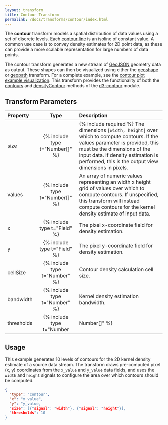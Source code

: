 ```yaml
---
layout: transform
title: Contour Transform
permalink: /docs/transforms/contour/index.html
---
```


The **contour** transform models a spatial distribution of data values using a set of discrete levels. Each [contour line](https://en.wikipedia.org/wiki/Contour_line) is an isoline of constant value. A common use case is to convey density estimates for 2D point data, as these can provide a more scalable representation for large numbers of data points.

The contour transform generates a new stream of [GeoJSON](https://en.wikipedia.org/wiki/GeoJSON) geometry data as output. These shapes can then be visualized using either the [geoshape](../geoshape) or [geopath](../geopath) transform. For a complete example, see the [contour plot example visualization](../../../examples/contour-plot). This transform provides the functionality of both the [contours](https://github.com/d3/d3-contour/#contours) and [densityContour](https://github.com/d3/d3-contour/#densityContour) methods of the [d3-contour](https://github.com/d3/d3-contour) module.

## Transform Parameters

| Property            | Type                            | Description   |
| :------------------ | :-----------------------------: | :------------ |
| size               | {% include type t="Number[]" %}  | {% include required %} The dimensions `[width, height]` over which to compute contours. If the values parameter is provided, this must be the dimensions of the input data. If density estimation is performed, this is the output view dimensions in pixels.|
| values              | {% include type t="Number[]" %} |  An array of numeric values representing an width x height grid of values over which to compute contours. If unspecified, this transform will instead compute contours for the kernel density estimate of input data.|
| x                   | {% include type t="Field" %}    | The pixel x-coordinate field for density estimation.|
| y                   | {% include type t="Field" %}    | The pixel y-coordinate field for density estimation.|
| cellSize            | {% include type t="Number" %}   | Contour density calculation cell size. |
| bandwidth           | {% include type t="Number" %}   | Kernel density estimation bandwidth.|
| thresholds          | {% include type t="Number|Number[]" %} | The desired number of contours or a threshold array of explicit contour boundaries.|

## Usage

This example generates 10 levels of contours for the 2D kernel density estimate of a source data stream. The transform draws pre-computed pixel (x, y) coordinates from the `x_value` and `y_value` data fields, and uses the `width` and `height` signals to configure the area over which contours should be computed.

```json
{
  "type": "contour",
  "x": "x_value",
  "y": "y_value,
  "size": [{"signal": "width"}, {"signal": "height"}],
  "thresholds": 10
}
```
